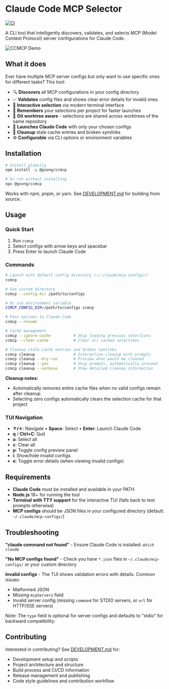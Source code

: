 # Claude Code MCP Selector

[![CI](https://github.com/gsong/ccmcp/actions/workflows/ci.yml/badge.svg?branch=main)](https://github.com/gsong/ccmcp/actions/workflows/ci.yml)

A CLI tool that intelligently discovers, validates, and selects MCP (Model Context Protocol) server configurations for Claude Code.

![CCMCP Demo](./assets/ccmcp.gif)

## What it does

Ever have multiple MCP server configs but only want to use specific ones for different tasks? This tool:

- 🔍 **Discovers** all MCP configurations in your config directory
- ✅ **Validates** config files and shows clear error details for invalid ones
- 🎯 **Interactive selection** via modern terminal interface
- 💾 **Remembers** your selections per project for faster launches
- 🌳 **Git worktree aware** - selections are shared across worktrees of the same repository
- 🚀 **Launches Claude Code** with only your chosen configs
- 🧹 **Cleanup** stale cache entries and broken symlinks
- ⚙️ **Configurable** via CLI options or environment variables

## Installation

```bash
# Install globally
npm install -g @gsong/ccmcp

# Or run without installing
npx @gsong/ccmcp
```

Works with npm, pnpm, or yarn. See [DEVELOPMENT.md](DEVELOPMENT.md) for building from source.

## Usage

### Quick Start

1. Run `ccmcp`
2. Select configs with arrow keys and spacebar
3. Press Enter to launch Claude Code

### Commands

```bash
# Launch with default config directory (~/.claude/mcp-configs/)
ccmcp

# Use custom directory
ccmcp --config-dir /path/to/configs

# Or use environment variable
CCMCP_CONFIG_DIR=/path/to/configs ccmcp

# Pass options to Claude Code
ccmcp --resume

# Cache management
ccmcp --ignore-cache          # Skip loading previous selections
ccmcp --clear-cache           # Clear all cached selections

# Cleanup stale cache entries and broken symlinks
ccmcp cleanup                 # Interactive cleanup with prompts
ccmcp cleanup --dry-run       # Preview what would be cleaned
ccmcp cleanup --yes           # Skip prompts, automatically proceed
ccmcp cleanup --verbose       # Show detailed cleanup information
```

**Cleanup notes:**

- Automatically removes entire cache files when no valid configs remain after cleanup
- Selecting zero configs automatically clears the selection cache for that project

### TUI Navigation

- **↑/↓**: Navigate • **Space**: Select • **Enter**: Launch Claude Code
- **q** / **Ctrl+C**: Quit
- **a**: Select all
- **c**: Clear all
- **p**: Toggle config preview panel
- **i**: Show/hide invalid configs
- **e**: Toggle error details (when viewing invalid configs)

## Requirements

- **Claude Code** must be installed and available in your PATH
- **Node.js** 18+ for running the tool
- **Terminal with TTY support** for the interactive TUI (falls back to text prompts otherwise)
- **MCP configs** should be JSON files in your configured directory (default: `~/.claude/mcp-configs/`)

## Troubleshooting

**"claude command not found"** - Ensure Claude Code is installed: `which claude`

**"No MCP configs found"** - Check you have `*.json` files in `~/.claude/mcp-configs/` or your custom directory

**Invalid configs** - The TUI shows validation errors with details. Common issues:

- Malformed JSON
- Missing `mcpServers` field
- Invalid server config (missing `command` for STDIO servers, or `url` for HTTP/SSE servers)

Note: The `type` field is optional for server configs and defaults to "stdio" for backward compatibility.

## Contributing

Interested in contributing? See [DEVELOPMENT.md](DEVELOPMENT.md) for:

- Development setup and scripts
- Project architecture and structure
- Build process and CI/CD information
- Release management and publishing
- Code style guidelines and contribution workflow
